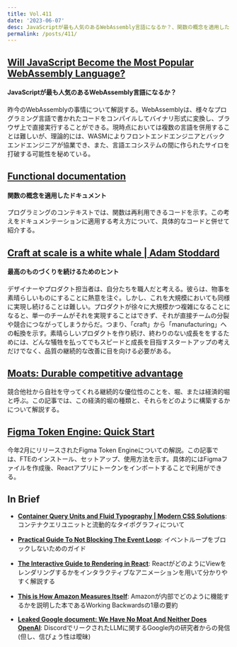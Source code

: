 ```yaml
---
title: Vol.411
date: '2023-06-07'
desc: JavaScriptが最も人気のあるWebAssembly言語になるか？、関数の概念を適用したドキュメント、最高のものづくりを続けるためのヒント、ほか計10リンク
permalink: /posts/411/
---
```



## [Will JavaScript Become the Most Popular WebAssembly Language?](https://thenewstack.io/will-javascript-become-the-most-popular-webassembly-language/)
#### JavaScriptが最も人気のあるWebAssembly言語になるか？

昨今のWebAssemblyの事情について解説する。WebAssemblyは、様々なプログラミング言語で書かれたコードをコンパイルしてバイナリ形式に変換し、ブラウザ上で直接実行することができる。現時点においては複数の言語を併用することは難しいが、理論的には、WASMによりフロントエンドエンジニアとバックエンドエンジニアが協業でき、また、言語エコシステムの間に作られたサイロを打破する可能性を秘めている。


## [Functional documentation](https://heydonworks.com/article/functional-documentation/)
#### 関数の概念を適用したドキュメント

プログラミングのコンテキストでは、関数は再利用できるコードを示す。この考えをドキュメンテーションに適用する考え方について、具体的なコードと併せて紹介する。


## [Craft at scale is a white whale | Adam Stoddard](https://aaadaaam.com/notes/craft-at-scale/)
#### 最高のものづくりを続けるためのヒント

デザイナーやプロダクト担当者は、自分たちを職人だと考える。彼らは、物事を素晴らしいものにすることに熱意を注ぐ。しかし、これを大規模においても同様に実現し続けることは難しい。プロダクトが徐々に大規模かつ複雑になることになると、単一のチームがそれを実現することはできず、それが直接チームの分裂や競合につながってしまうからだ。つまり、「craft」から「manufacturing」への転換を示す。素晴らしいプロダクトを作り続け、終わりのない成長ををするためには、どんな犠牲を払ってでもスピードと成長を目指すスタートアップの考えだけでなく、品質の継続的な改善に目を向ける必要がある。


## [Moats: Durable competitive advantage](https://longform.asmartbear.com/moats/)

競合他社から自社を守ってくれる継続的な優位性のことを、堀、または経済的堀と呼ぶ。この記事では、この経済的堀の種類と、それらをどのように構築するかについて解説する。


## [Figma Token Engine: Quick Start](https://medium.com/@jdanielca/figma-token-engine-quick-start-b6e0bc08a388)

今年2月にリリースされたFigma Token Engineについての解説。この記事では、FTEのインストール、セットアップ、使用方法を示す。具体的にはFigmaファイルを作成後、Reactアプリにトークンをインポートすることで利用ができる。


## In Brief

- **[Container Query Units and Fluid Typography | Modern CSS Solutions](https://moderncss.dev/container-query-units-and-fluid-typography/)**: コンテナクエリユニットと流動的なタイポグラフィについて

- **[Practical Guide To Not Blocking The Event Loop](https://www.bbss.dev/posts/eventloop/)**: イベントループをブロックしないためのガイド

- **[The Interactive Guide to Rendering in React](https://ui.dev/why-react-renders)**: ReactがどのようにViewをレンダリングするかをインタラクティブなアニメーションを用いて分かりやすく解説する

- **[This is How Amazon Measures Itself](https://www.holistics.io/blog/how-amazon-measures/)**: Amazonが内部でどのように機能するかを説明した本であるWorking Backwardsの1章の要約

- **[Leaked Google document: We Have No Moat And Neither Does OpenAI](https://simonwillison.net/2023/May/4/no-moat/)**: DiscordでリークされたLLMに関するGoogle内の研究者からの発信(但し、信ぴょう性は曖昧)
